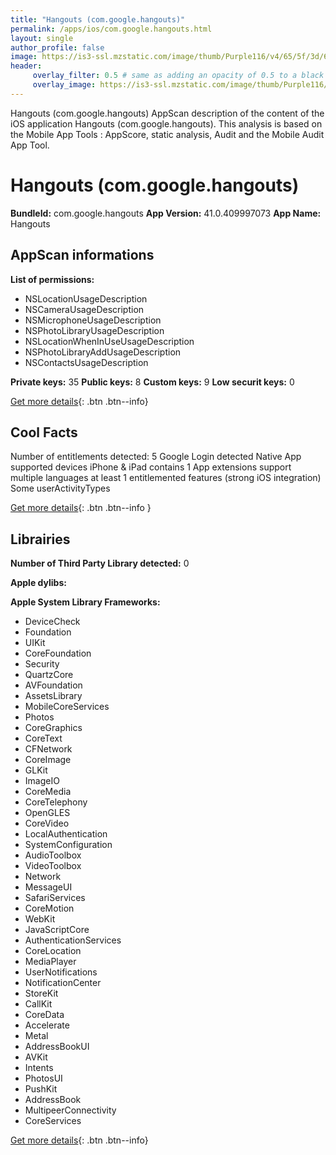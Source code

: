 ```yaml
---
title: "Hangouts (com.google.hangouts)"
permalink: /apps/ios/com.google.hangouts.html
layout: single
author_profile: false
image: https://is3-ssl.mzstatic.com/image/thumb/Purple116/v4/65/5f/3d/655f3d41-1623-861d-7a2b-254dee7ca8bc/AppIcon-0-0-1x_U007emarketing-0-0-0-9-0-0-sRGB-0-0-0-GLES2_U002c0-512MB-85-220-0-0.png/512x512bb.jpg
header: 
     overlay_filter: 0.5 # same as adding an opacity of 0.5 to a black background
     overlay_image: https://is3-ssl.mzstatic.com/image/thumb/Purple116/v4/65/5f/3d/655f3d41-1623-861d-7a2b-254dee7ca8bc/AppIcon-0-0-1x_U007emarketing-0-0-0-9-0-0-sRGB-0-0-0-GLES2_U002c0-512MB-85-220-0-0.png/512x512bb.jpg
---
```

Hangouts (com.google.hangouts) AppScan description of the content of the iOS application Hangouts (com.google.hangouts). This analysis is based on the Mobile App Tools : AppScore, static analysis, Audit and the Mobile Audit App Tool.

# Hangouts (com.google.hangouts)

**BundleId:** com.google.hangouts
**App Version:** 41.0.409997073
**App Name:** Hangouts


## AppScan informations 

**List of permissions:** 
- NSLocationUsageDescription
- NSCameraUsageDescription
- NSMicrophoneUsageDescription
- NSPhotoLibraryUsageDescription
- NSLocationWhenInUseUsageDescription
- NSPhotoLibraryAddUsageDescription
- NSContactsUsageDescription
  
  
**Private keys:** 35
**Public keys:** 8
**Custom keys:** 9
**Low securit keys:** 0
  
[Get more details](/pricing.html){: .btn .btn--info}

## Cool Facts

Number of entitlements detected: 5
Google Login detected
Native App
supported devices iPhone & iPad
contains 1 App extensions
support multiple languages
at least 1 entitlemented features (strong iOS integration)
Some userActivityTypes
  
[Get more details](/pricing.html){: .btn .btn--info }

## Librairies 
**Number of Third Party Library detected:** 0


**Apple dylibs:**


**Apple System Library Frameworks:**
- DeviceCheck
- Foundation
- UIKit
- CoreFoundation
- Security
- QuartzCore
- AVFoundation
- AssetsLibrary
- MobileCoreServices
- Photos
- CoreGraphics
- CoreText
- CFNetwork
- CoreImage
- GLKit
- ImageIO
- CoreMedia
- CoreTelephony
- OpenGLES
- CoreVideo
- LocalAuthentication
- SystemConfiguration
- AudioToolbox
- VideoToolbox
- Network
- MessageUI
- SafariServices
- CoreMotion
- WebKit
- JavaScriptCore
- AuthenticationServices
- CoreLocation
- MediaPlayer
- UserNotifications
- NotificationCenter
- StoreKit
- CallKit
- CoreData
- Accelerate
- Metal
- AddressBookUI
- AVKit
- Intents
- PhotosUI
- PushKit
- AddressBook
- MultipeerConnectivity
- CoreServices


  
[Get more details](/pricing.html){: .btn .btn--info}

